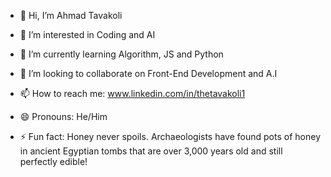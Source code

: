 - 👋 Hi, I’m Ahmad Tavakoli
- 👀 I’m interested in Coding and  AI
- 🌱 I’m currently learning Algorithm, JS and Python
- 💞️ I’m looking to collaborate on Front-End Development and A.I

- 📫 How to reach me: www.linkedin.com/in/thetavakoli1
- 😄 Pronouns: He/Him
- ⚡ Fun fact: Honey never spoils. Archaeologists have found pots of honey in ancient Egyptian tombs that are over 3,000 years old and still perfectly edible!

<!---
TheTavakoli1/TheTavakoli1 is a ✨ special ✨ repository because its `README.md` (this file) appears on your GitHub profile.
You can click the Preview link to take a look at your changes.
--->
